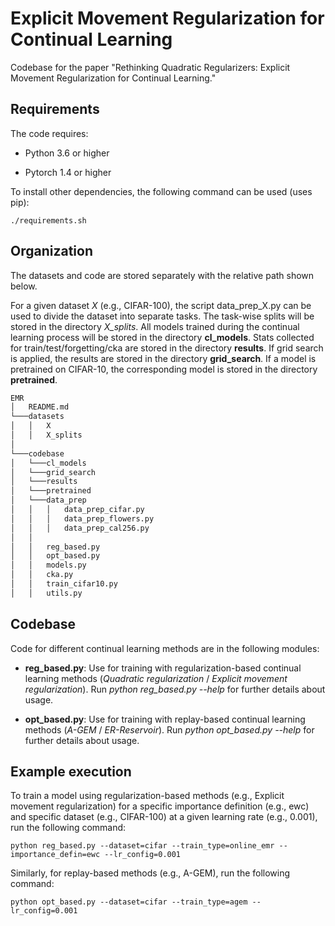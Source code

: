 # Explicit Movement Regularization for Continual Learning

Codebase for the paper "Rethinking Quadratic Regularizers: Explicit Movement Regularization for Continual Learning."

## Requirements

The code requires:

* Python 3.6 or higher

* Pytorch 1.4 or higher

To install other dependencies, the following command can be used (uses pip):

```setup
./requirements.sh
```

## Organization
The datasets and code are stored separately with the relative path shown below. 

For a given dataset *X* (e.g., CIFAR-100), the script data_prep_X.py can be used to divide the dataset into separate tasks. The task-wise splits will be stored in the directory *X_splits*. All models trained during the continual learning process will be stored in the directory **cl_models**. Stats collected for train/test/forgetting/cka are stored in the directory **results**. If grid search is applied, the results are stored in the directory **grid_search**. If a model is pretrained on CIFAR-10, the corresponding model is stored in the directory **pretrained**.

```bash
EMR
│   README.md
└───datasets
│   │   X
│   │   X_splits
│
└───codebase
│   └───cl_models
│   └───grid_search
│   └───results
│   └───pretrained
│   └───data_prep
│   │   │   data_prep_cifar.py
│   │   │   data_prep_flowers.py
│   │   │   data_prep_cal256.py
│   │   
│   │   reg_based.py
│   │   opt_based.py
│   │   models.py
│   │   cka.py
│   │   train_cifar10.py
│   │   utils.py
```

## Codebase
Code for different continual learning methods are in the following modules:

* **reg_based.py**: Use for training with regularization-based continual learning methods (*Quadratic regularization* / *Explicit movement regularization*). Run *python reg_based.py --help* for further details about usage.

* **opt_based.py**: Use for training with replay-based continual learning methods (*A-GEM* / *ER-Reservoir*). Run *python opt_based.py --help* for further details about usage.

## Example execution 
To train a model using regularization-based methods (e.g., Explicit movement regularization) for a specific importance definition (e.g., ewc) and specific dataset (e.g., CIFAR-100) at a given learning rate (e.g., 0.001), run the following command:

```Regularization-based
python reg_based.py --dataset=cifar --train_type=online_emr --importance_defin=ewc --lr_config=0.001
```

Similarly, for replay-based methods (e.g., A-GEM), run the following command:
```Regularization-based
python opt_based.py --dataset=cifar --train_type=agem --lr_config=0.001
```